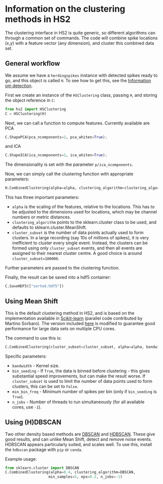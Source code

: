 # Information on the clustering methods in HS2

The clustering interface in HS2 is quite generic, so different algorithms can through a common set of commands. The code will combine spike locations (x,y) with a feature vector (any dimension), and cluster this combined data set.

## General workflow

We assume we have a `herdingspikes` instance with detected spikes ready to go, and this object is called ``H``. To see how to get this, see the [Information om detection](detection.md).

First we create an instance of the ``HSClustering`` class, passing ``H``, and storing the object reference in ``C``:

```python
from hs2 import HSClustering
C = HSClustering(H)
```

Next, we can call a function to compute features. Currently available are PCA

```python
C.ShapePCA(pca_ncomponents=2, pca_whiten=True);
```

and ICA

```python
C.ShapeICA(ica_ncomponents=2, ica_whiten=True);
```

The dimensionality is set with the parameter ``p/ica_ncomponents``.

Now, we can simply call the clustering function with appropriate parameters:

```python
H.CombinedClustering(alpha=alpha, clustering_algorithm=clustering_algorithm, cluster_subset=cluster_subset)
```

This has three important parameters:
* ``alpha`` is the scaling of the features, relative to the locations. This has to be adjusted to the dimensions used for  locations, which may be channel numbers or metric distances.
* ``clustering_algorithm`` points to the sklearn.cluster class to be used, and defaults to sklearn.cluster.MeanShift.
* ``cluster_subset`` is the number of data points actually used to form clusters. In a large recording (say 10s of millions of spikes), it is very inefficient to cluster every single event. Instead, the clusters can be formed using only ``cluster_subset`` events, and then all events are assigned to their nearest cluster centre. A good choice is around ``cluster_subset=100000``.

Further parameters are passed to the clustering function.

Finally, the result can be saved into a hdf5 container:

```python
C.SaveHDF5(["sorted.hdf5"])
```

## Using Mean Shift

This is the default clustering method in HS2, and is based on the implementation available in [Scikit-learn](http://scikit-learn.org/stable/modules/generated/sklearn.cluster.MeanShift.html) (parallel code contributed by Martino Sorbaro). The version included [here](../clustering) is modified to guarantee good performance for large data sets on multiple CPU cores.

The command to use this is:

```python
C.CombinedClustering(cluster_subset=cluster_subset, alpha=alpha, bandwidth=bandwidth, bin_seeding=False, min_bin_freq=1, n_jobs=-1)
```

Specific parameters:
*  `bandwidth` - Kernel size.
*  `bin_seeding` - If `True`, the data is binned before clustering - this gives substantial speed improvements, but can make the result worse. If `cluster_subset` is used to limit the number of data points used to form clusters, this can be set to `False`.
*  `min_bin_freq` - Minimum number of spikes per bin (only if `bin_seeding` is `True`).
*  `n_jobs` - Number of threads to run simultaneously (for all available cores, use `-1`).

## Using (H)DBSCAN

Two other density based methods are [DBSCAN](http://scikit-learn.org/stable/modules/generated/sklearn.cluster.dbscan.html) and [HDBSCAN](https://hdbscan.readthedocs.io/en/latest/comparing_clustering_algorithms.html). These give good results, and can unlike Mean Shift, detect and remove noise events. HDBSCAN appears particularly suited, and scales well. To use this, install the `hdbscan` package with `pip` or `conda`.

Example usage:

```python
from sklearn.cluster import DBSCAN
C.CombinedClustering(alpha=0.4, clustering_algorithm=DBSCAN,
                    min_samples=5, eps=0.2, n_jobs=-1)
```
